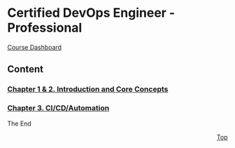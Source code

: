 <a id="top" />

# Certified DevOps Engineer - Professional
[Course Dashboard](https://acloud.guru/course/aws-certified-devops-engineer-professional/dashboard)

## Content

### [Chapter 1 & 2. Introduction and Core Concepts](01-02-intro-and-core-concepts/readme.md)
### [Chapter 3. CI/CD/Automation](03-ci-cd-automation/readme.md)



The End

<p align="right"><a href="#top">Top</a></p>
